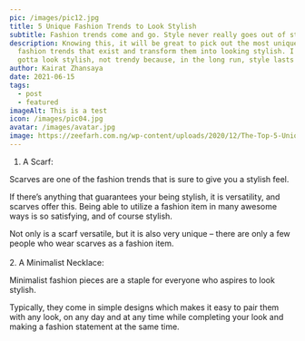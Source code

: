 ```yaml
---
pic: /images/pic12.jpg
title: 5 Unique Fashion Trends to Look Stylish
subtitle: Fashion trends come and go. Style never really goes out of style.
description: Knowing this, it will be great to pick out the most unique of the
  fashion trends that exist and transform them into looking stylish. I mean, you
  gotta look stylish, not trendy because, in the long run, style lasts forever.
author: Kairat Zhansaya
date: 2021-06-15
tags:
  - post
  - featured
imageAlt: This is a test
icon: /images/pic04.jpg
avatar: /images/avatar.jpg
image: https://zeefarh.com.ng/wp-content/uploads/2020/12/The-Top-5-Unique-Fashion-Trends-to-Look-Stylish-in-2021.jpg
---
```

1. A Scarf: 

Scarves are one of the fashion trends that is sure to give you a stylish feel. 

If there’s anything that guarantees your being stylish, it is versatility, and scarves offer this. Being able to utilize a fashion item in many awesome ways is so satisfying, and of course stylish.

Not only is a scarf versatile, but it is also very unique – there are only a few people who wear scarves as a fashion item.\
\
2. A Minimalist Necklace:

Minimalist fashion pieces are a staple for everyone who aspires to look stylish.

Typically, they come in simple designs which makes it easy to pair them with any look, on any day and at any time while completing your look and making a fashion statement at the same time.
